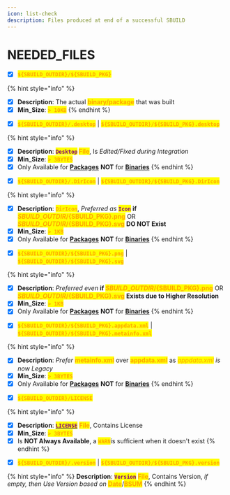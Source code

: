 ```yaml
---
icon: list-check
description: Files produced at end of a successful SBUILD
---
```


# NEEDED\_FILES

* [x] <mark style="color:orange;">**`${SBUILD_OUTDIR}/${SBUILD_PKG}`**</mark>

{% hint style="info" %}
- [x] **Description**: The actual <mark style="color:orange;">**binary/package**</mark> that was built
- [x] **Min\_Size**: <mark style="color:orange;">**`> 10KB`**</mark>
{% endhint %}

* [x] <mark style="color:orange;">**`${SBUILD_OUTDIR}/.desktop`**</mark> | <mark style="color:orange;">**`${SBUILD_OUTDIR}/${SBUILD_PKG}.desktop`**</mark>

{% hint style="info" %}
- [x] **Description**: <mark style="color:purple;">**`Desktop`**</mark>**&#x20;**<mark style="color:orange;">**File**</mark>, Is _Edited/Fixed during Integration_
- [x] **Min\_Size**: <mark style="color:orange;">**`> 3BYTES`**</mark>
- [x] Only Available for [**Packages**](../../formats/packages/) **NOT** for [**Binaries**](../../formats/binaries/)
{% endhint %}

* [x] <mark style="color:orange;">**`${SBUILD_OUTDIR}/.DirIcon`**</mark> | <mark style="color:orange;">**`${SBUILD_OUTDIR}/${SBUILD_PKG}.DirIcon`**</mark>

{% hint style="info" %}
- [x] **Description**: <mark style="color:orange;">**`DirIcon`**</mark>, _Preferred as_ <mark style="color:purple;">**`Icon`**</mark> **if** <mark style="color:orange;">**${SBUILD\_OUTDIR}/${SBUILD\_PKG}.png**</mark> OR <mark style="color:orange;">**${SBUILD\_OUTDIR}/${SBUILD\_PKG}.svg**</mark> **DO NOT Exist**
- [x] **Min\_Size**: <mark style="color:orange;">**`> 1KB`**</mark>
- [x] Only Available for [**Packages**](../../formats/packages/) **NOT** for [**Binaries**](../../formats/binaries/)
{% endhint %}

* [x] <mark style="color:orange;">**`${SBUILD_OUTDIR}/${SBUILD_PKG}.png`**</mark> | <mark style="color:orange;">**`${SBUILD_OUTDIR}/${SBUILD_PKG}.svg`**</mark>

{% hint style="info" %}
- [x] **Description**: _Preferred even_ **if&#x20;**<mark style="color:orange;">**${SBUILD\_OUTDIR}/${SBUILD\_PKG}.png**</mark> OR <mark style="color:orange;">**${SBUILD\_OUTDIR}/${SBUILD\_PKG}.svg**</mark> **Exists due to Higher Resolution**
- [x] **Min\_Size**: <mark style="color:orange;">**`> 1KB`**</mark>
- [x] Only Available for [**Packages**](../../formats/packages/) **NOT** for [**Binaries**](../../formats/binaries/)
{% endhint %}

* [x] <mark style="color:orange;">**`${SBUILD_OUTDIR}/${SBUILD_PKG}.appdata.xml`**</mark> | <mark style="color:orange;">**`${SBUILD_OUTDIR}/${SBUILD_PKG}.metainfo.xml`**</mark>

{% hint style="info" %}
- [x] **Description**: _Prefer_ <mark style="color:orange;">**metainfo.xml**</mark> over <mark style="color:orange;">**appdata.xml**</mark> as _<mark style="color:orange;">appdata.xml</mark> is now Legacy_
- [x] **Min\_Size**: <mark style="color:orange;">**`> 3BYTES`**</mark>
- [x] Only Available for [**Packages**](../../formats/packages/) **NOT** for [**Binaries**](../../formats/binaries/)
{% endhint %}

* [x] <mark style="color:orange;">**`${SBUILD_OUTDIR}/LICENSE`**</mark>

{% hint style="info" %}
- [x] **Description**: [<mark style="color:purple;">**`LICENSE`**</mark>](../specification/13.license.md) <mark style="color:orange;">**File**</mark>, Contains License
- [x] **Min\_Size**: <mark style="color:orange;">**`> 3BYTES`**</mark>
- [x] Is **NOT Always Available**, a <mark style="color:orange;">**`WARN`**</mark>is sufficient when it doesn't exist
{% endhint %}

* [x] <mark style="color:orange;">**`${SBUILD_OUTDIR}/.version`**</mark> | <mark style="color:orange;">**`${SBUILD_OUTDIR}/${SBUILD_PKG}.version`**</mark>

{% hint style="info" %}
**Description**: <mark style="color:purple;">**`Version`**</mark> <mark style="color:orange;">**File**</mark>, Contains Version, _if empty, then Use Version based on_ <mark style="color:orange;">**Date**</mark>/<mark style="color:orange;">**BSUM**</mark>
{% endhint %}
